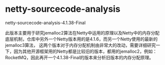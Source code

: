 # netty-sourcecode-analysis
netty-sourcecode-analysis-4.1.38-Final

此版本主要用于研究jemalloc2算法在Netty中运用的原理以及Netty中的内存分配底层机制，仓库中另外一个Netty版本用的是4.1.6，而另一个Netty使用的最新的jemalloc3算法，
这两个版本对于内存分配机制由非常大的改动，需要详细研究一下，因为其他开源框架用的Netty都是比较旧的版本，都用的jemalloc2，例如：RocketMQ，因此再开一个4.1.38-Final的版本来分析旧版本的内存分配原理。
